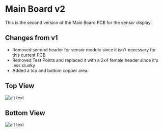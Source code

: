 # Main Board v2
This is the second version of the Main Board PCB for the sensor display.

## Changes from v1
* Removed second header for sensor module since it isn't necessary for this current PCB
* Removed Test Points and replaced it with a 2x4 female header since it's less clunky
* Added a top and bottom copper area.

## Top View
![alt text][topview]

## Bottom View
![alt text][bottomview]

[topview]: https://github.com/yilverdeja/sensordisplay/blob/master/mb_versions/v2/SD_v2_topview.JPG "Main Board v2 Top View"
[bottomview]: https://github.com/yilverdeja/sensordisplay/blob/master/mb_versions/v2/SD_v2_bottomview.JPG "Main Board v2 Bottom View"
